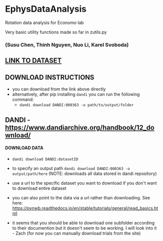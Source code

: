 # EphysDataAnalysis
Rotation data analysis for Economo lab

Very basic utility functions made so far in zutils.py

### (Susu Chen, Thinh Nguyen, Nuo Li, Karel Svoboda)

## [LINK TO DATASET](https://dandiarchive.org/dandiset/000363?search=susu+chen&pos=1)

## DOWNLOAD INSTRUCTIONS

- you can download from the link above directly
- alternatively, after pip installing `dandi` you can run the following command:
	- `dandi download DANDI:000363 -o path/to/output/folder`

## DANDI - https://www.dandiarchive.org/handbook/12_download/

#### DOWNLOAD DATA 
- `dandi download DANDI:datasetID`

- to specify an output path `dandi download DANDI:000363 -o output/path/here`           (NOTE: downloads all data stored in dandi repository)
	
- use a url to the specific dataset you want to download if you don't want to download entire dataset

- you can also point to the data via a url rather than downloading. See here: https://pynwb.readthedocs.io/en/stable/tutorials/general/read_basics.html

- it seems that you should be able to download one subfolder according to their documention but it doesn't seem to be working. I will look into it - Zach (for now you can manually download trials from the site)
